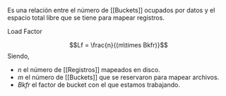 Es una relación entre el número de [[Buckets]] ocupados por datos y el espacio total libre que se tiene para mapear registros. 

Load Factor

$$Lf = \frac{n}{(m\times Bkfr)}$$
Siendo,

- $n$ el número de [[Registros]] mapeados en disco.
- $m$ el número de [[Buckets]] que se reservaron para mapear archivos.
- $Bkfr$ el factor de bucket con el que estamos trabajando.